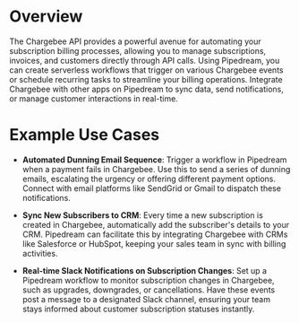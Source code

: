 # Overview

The Chargebee API provides a powerful avenue for automating your subscription billing processes, allowing you to manage subscriptions, invoices, and customers directly through API calls. Using Pipedream, you can create serverless workflows that trigger on various Chargebee events or schedule recurring tasks to streamline your billing operations. Integrate Chargebee with other apps on Pipedream to sync data, send notifications, or manage customer interactions in real-time.

# Example Use Cases

- **Automated Dunning Email Sequence**: Trigger a workflow in Pipedream when a payment fails in Chargebee. Use this to send a series of dunning emails, escalating the urgency or offering different payment options. Connect with email platforms like SendGrid or Gmail to dispatch these notifications.

- **Sync New Subscribers to CRM**: Every time a new subscription is created in Chargebee, automatically add the subscriber's details to your CRM. Pipedream can facilitate this by integrating Chargebee with CRMs like Salesforce or HubSpot, keeping your sales team in sync with billing activities.

- **Real-time Slack Notifications on Subscription Changes**: Set up a Pipedream workflow to monitor subscription changes in Chargebee, such as upgrades, downgrades, or cancellations. Have these events post a message to a designated Slack channel, ensuring your team stays informed about customer subscription statuses instantly.
